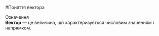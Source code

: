 #<p1>Поняття вектора</p1>

<div class="eoz-wrap">
<span class="eoz">Означення</span>
<div class="eoz-text">
<b>Вектор</b> — це величина, що характеризується числовим значенням і напрямком.
</div>
</div>